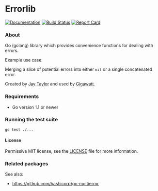 # Errorlib

[![Documentation](https://godoc.org/github.com/gigawattio/errorlib?status.svg)](https://godoc.org/github.com/gigawattio/errorlib)
[![Build Status](https://travis-ci.org/gigawattio/errorlib.svg?branch=master)](https://travis-ci.org/gigawattio/errorlib)
[![Report Card](https://goreportcard.com/badge/github.com/gigawattio/errorlib)](https://goreportcard.com/report/github.com/gigawattio/errorlib)

### About

Go (golang) library which provides convenience functions for dealing with errors.

Example use case:

Merging a slice of potential errors into either `nil` or a single concatenated error.

Created by [Jay Taylor](http://jaytaylor.com/) and used by [Gigawatt](http://gigawatt.io/).

### Requirements

* Go version 1.1 or newer

### Running the test suite

    go test ./...

#### License

Permissive MIT license, see the [LICENSE](LICENSE) file for more information.

### Related packages

See also:

* https://github.com/hashicorp/go-multierror
